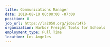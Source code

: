 ```yaml
---
title: Communications Manager
date: 2018-08-10 00:00:00 -07:00
position: 0
job_url: https://la2050.org/jobs/1475
organization: Harbor Freight Tools for Schools
employment_type: Full Time
location: Los Angeles
---
```


